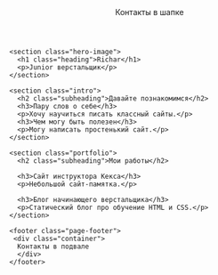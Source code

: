 <html lang="ru">
  <head>
  <link href="https://fonts.googleapis.com/css?family=Montserrat:400,500,700|Old+Standard+TT&display=swap&subset=cyrillic" rel="stylesheet">
    <meta charset="UTF-8">
    <link rel="stylesheet" href="style.css">
    <title>Портфолио Junior верстальщика</title>
  </head>

  <body>
    <header class="page-header">
	<div="container">
      Контакты в шапке
	  </div>
    </header>

    <section class="hero-image">
      <h1 class="heading">Richar</h1>
      <p>Junior верстальщик</p>
    </section>

    <section class="intro">
      <h2 class="subheading">Давайте познакомимся</h2>
      <h3>Пару слов о себе</h3>
      <p>Хочу научиться писать классный сайты.</p>
      <h3>Чем могу быть полезен</h3>
      <p>Могу написать простенький сайт.</p>
    </section>

    <section class="portfolio">
      <h2 class="subheading">Мои работы</h2>

      <h3>Сайт инструктора Кекса</h3>
      <p>Небольшой сайт-памятка.</p>

      <h3>Блог начинающего верстальщика</h3>
      <p>Статический блог про обучение HTML и CSS.</p>
    </section>

    <footer class="page-footer">
	 <div class="container">
      Контакты в подвале
	  </div>
    </footer>
  </body>
</html>
